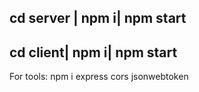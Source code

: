 cd server |
npm i|
npm start
--------------------------------------
cd client|
npm i|
npm start
--------------------------------------
For tools: npm i express cors jsonwebtoken
